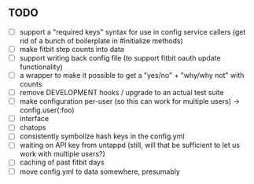## TODO

 - [ ] support a "required keys" syntax for use in config service callers (get rid of a bunch of boilerplate in #initialize methods)
 - [ ] make fitbit step counts into data
 - [ ] support writing back config file (to support fitbit oauth update functionality)
 - [ ] a wrapper to make it possible to get a "yes/no" + "why/why not" with counts
 - [ ] remove DEVELOPMENT hooks / upgrade to an actual test suite
 - [ ] make configuration per-user (so this can work for multiple users) -> config.user(:foo)
 - [ ] interface
 - [ ] chatops
 - [ ] consistently symbolize hash keys in the config.yml
 - [ ] waiting on API key from untappd (still, will that be sufficient to let us work with multiple users?)
 - [ ] caching of past fitbit days
 - [ ] move config.yml to data somewhere, presumably
